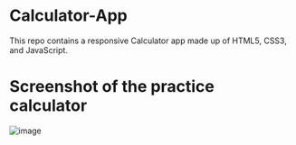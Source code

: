 # Calculator-App
This repo contains a responsive Calculator app made up of HTML5, CSS3, and JavaScript.
# Screenshot of the practice calculator
![image](https://github.com/Manishak798/Calculator-App/assets/90680330/2c260272-37cf-4ca0-9f23-08cab1c4b455)
